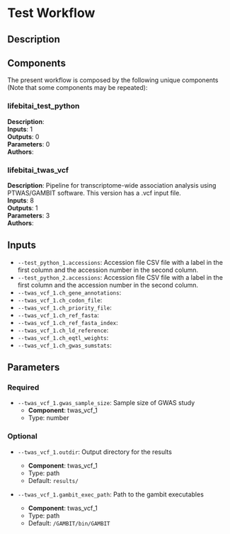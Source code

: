 # Test Workflow

## Description



## Components

The present workflow is composed by the following unique components (Note that some components may be repeated):

### lifebitai_test_python

**Description**: \
**Inputs**: 1\
**Outputs**: 0\
**Parameters**: 0\
**Authors**: 

### lifebitai_twas_vcf

**Description**: Pipeline for transcriptome-wide association analysis using PTWAS/GAMBIT software. This version has a .vcf input file.\
**Inputs**: 8\
**Outputs**: 1\
**Parameters**: 3\
**Authors**: 

## Inputs

- `--test_python_1.accessions`: Accession file CSV file with a label in the first column and the accession number in the second column.
- `--test_python_2.accessions`: Accession file CSV file with a label in the first column and the accession number in the second column.
- `--twas_vcf_1.ch_gene_annotations`: 
- `--twas_vcf_1.ch_codon_file`: 
- `--twas_vcf_1.ch_priority_file`: 
- `--twas_vcf_1.ch_ref_fasta`: 
- `--twas_vcf_1.ch_ref_fasta_index`: 
- `--twas_vcf_1.ch_ld_reference`: 
- `--twas_vcf_1.ch_eqtl_weights`: 
- `--twas_vcf_1.ch_gwas_sumstats`: 
## Parameters

### Required

- `--twas_vcf_1.gwas_sample_size`: Sample size of GWAS study
    - **Component**: twas_vcf_1 
    - Type: number



### Optional

- `--twas_vcf_1.outdir`: Output directory for the results
    - **Component**: twas_vcf_1 
    - Type: path
    - Default: `results/` 

- `--twas_vcf_1.gambit_exec_path`: Path to the gambit executables
    - **Component**: twas_vcf_1 
    - Type: path
    - Default: `/GAMBIT/bin/GAMBIT` 

